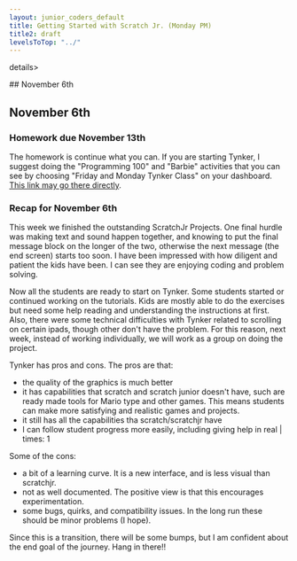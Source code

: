```yaml
---
layout: junior_coders_default
title: Getting Started with Scratch Jr. (Monday PM)
title2: draft
levelsToTop: "../"
---
```


details>
<summary>## November 6th
</summary>

## November 6th

### Homework due November 13th

The homework is continue what you can. If you are starting Tynker, I suggest doing the "Programming 100" and "Barbie" activities that you can see by choosing "Friday and Monday Tynker Class" on your dashboard. [This link may go there directly](https://www.tynker.com/dashboard/student/#/my-classes/). 

### Recap for November 6th

This week we finished the outstanding ScratchJr Projects. One final hurdle was making text and sound happen together, and knowing to put the final message block on the longer of the two, otherwise the next message (the end screen) starts too soon. I have been impressed with how diligent and patient the kids have been. I can see they are enjoying coding and problem solving.

Now all the students are ready to start on Tynker. Some students started or continued working on the tutorials. Kids are mostly able to do the exercises but need some help reading and understanding the instructions at first. Also, there were some technical difficulties with Tynker related to scrolling on certain ipads, though other don't have the problem. For this reason, next week, instead of working individually, we will work as a group on doing the project. 

Tynker has pros and cons. The pros are that:

* the quality of the graphics is much better
* it has capabilities that scratch and scratch junior doesn't have, such are ready made tools for Mario type and other games. This means students can make more satisfying and realistic games and projects.
* it still has all the capabilities tha scratch/scratchjr have
* I can follow student progress more easily, including giving help in real | times: 1

Some of the cons:

* a bit of a learning curve. It is a new interface, and is less visual than scratchjr.
* not as well documented. The positive view is that this encourages experimentation.
* some bugs, quirks, and compatibility issues. In the long run these should be minor problems (I hope).

Since this is a transition, there will be some bumps, but I am confident about the end goal of the journey. Hang in there!!


</details>